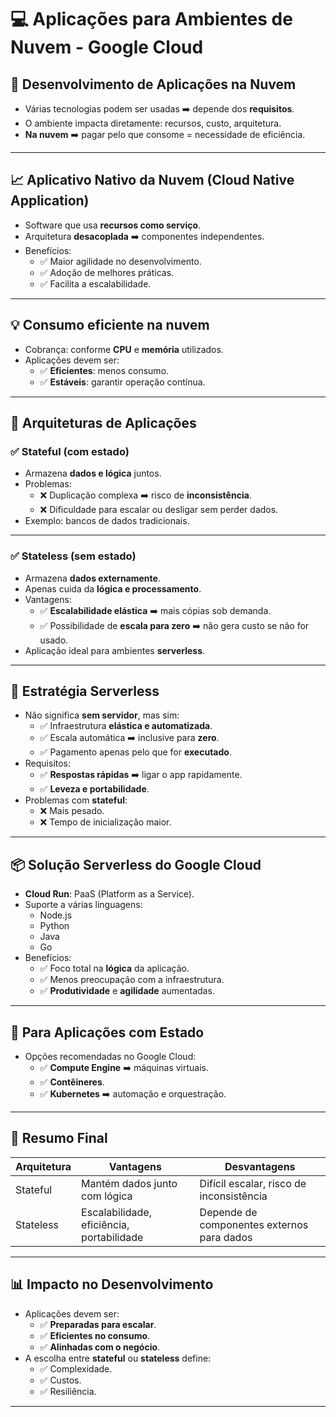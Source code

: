 # &#x1F4BB; Aplicações para Ambientes de Nuvem - Google Cloud

## &#x1F680; Desenvolvimento de Aplicações na Nuvem

- Várias tecnologias podem ser usadas ➡️ depende dos **requisitos**.
- O ambiente impacta diretamente: recursos, custo, arquitetura.
- **Na nuvem** ➡️ pagar pelo que consome = necessidade de eficiência.

---

## &#x1F4C8; Aplicativo Nativo da Nuvem (Cloud Native Application)

- Software que usa **recursos como serviço**.
- Arquitetura **desacoplada** ➡️ componentes independentes.
- Benefícios:
  - ✅ Maior agilidade no desenvolvimento.
  - ✅ Adoção de melhores práticas.
  - ✅ Facilita a escalabilidade.

---

## &#x1F4A1; Consumo eficiente na nuvem

- Cobrança: conforme **CPU** e **memória** utilizados.
- Aplicações devem ser:
  - ✅ **Eficientes**: menos consumo.
  - ✅ **Estáveis**: garantir operação contínua.

---

## &#x1F4DD; Arquiteturas de Aplicações

### ✅ **Stateful (com estado)**

- Armazena **dados e lógica** juntos.
- Problemas:
  - ❌ Duplicação complexa ➡️ risco de **inconsistência**.
  - ❌ Dificuldade para escalar ou desligar sem perder dados.
- Exemplo: bancos de dados tradicionais.

---

### ✅ **Stateless (sem estado)**

- Armazena **dados externamente**.
- Apenas cuida da **lógica e processamento**.
- Vantagens:
  - ✅ **Escalabilidade elástica** ➡️ mais cópias sob demanda.
  - ✅ Possibilidade de **escala para zero** ➡️ não gera custo se não for usado.
- Aplicação ideal para ambientes **serverless**.

---

## &#x1F527; Estratégia Serverless

- Não significa **sem servidor**, mas sim:
  - ✅ Infraestrutura **elástica e automatizada**.
  - ✅ Escala automática ➡️ inclusive para **zero**.
  - ✅ Pagamento apenas pelo que for **executado**.
- Requisitos:
  - ✅ **Respostas rápidas** ➡️ ligar o app rapidamente.
  - ✅ **Leveza e portabilidade**.
- Problemas com **stateful**:
  - ❌ Mais pesado.
  - ❌ Tempo de inicialização maior.

---

## &#x1F4E6; Solução Serverless do Google Cloud

- **Cloud Run**: PaaS (Platform as a Service).
- Suporte a várias linguagens:
  - Node.js
  - Python
  - Java
  - Go
- Benefícios:
  - ✅ Foco total na **lógica** da aplicação.
  - ✅ Menos preocupação com a infraestrutura.
  - ✅ **Produtividade** e **agilidade** aumentadas.

---

## &#x1F4CD; Para Aplicações com Estado

- Opções recomendadas no Google Cloud:
  - ✅ **Compute Engine** ➡️ máquinas virtuais.
  - ✅ **Contêineres**.
  - ✅ **Kubernetes** ➡️ automação e orquestração.

---

## &#x1F91D; Resumo Final

| **Arquitetura** | **Vantagens** | **Desvantagens** |
|-----------------|---------------|------------------|
| Stateful | Mantém dados junto com lógica | Difícil escalar, risco de inconsistência |
| Stateless | Escalabilidade, eficiência, portabilidade | Depende de componentes externos para dados |

---

## &#x1F4CA; Impacto no Desenvolvimento

- Aplicações devem ser:
  - ✅ **Preparadas para escalar**.
  - ✅ **Eficientes no consumo**.
  - ✅ **Alinhadas com o negócio**.
- A escolha entre **stateful** ou **stateless** define:
  - ✅ Complexidade.
  - ✅ Custos.
  - ✅ Resiliência.

---

